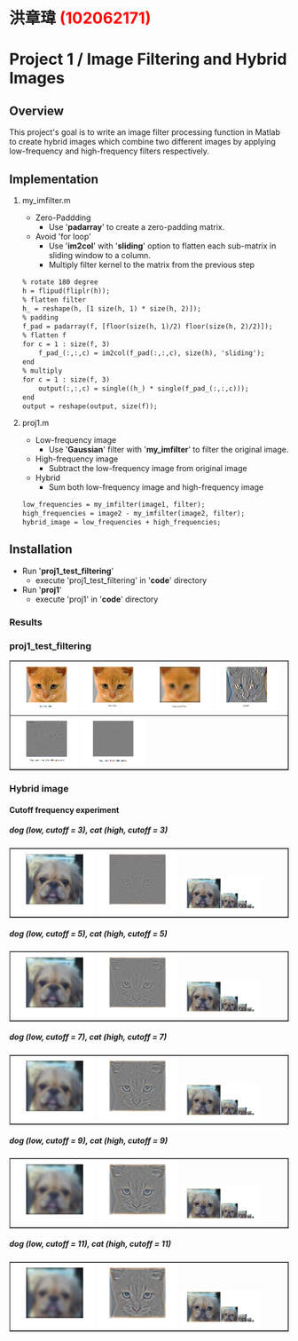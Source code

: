 # 洪章瑋 <span style="color:red">(102062171)</span>

# Project 1 / Image Filtering and Hybrid Images

## Overview
This project's goal is to write an image filter processing function in Matlab to create hybrid images which combine two different images by applying low-frequency and high-frequency filters respectively. 


## Implementation
1. my_imfilter.m
	* Zero-Paddding
		- Use '**padarray**' to create a zero-padding matrix.
	* Avoid 'for loop'
		- Use '**im2col**' with '**sliding**' option to flatten each sub-matrix in sliding window to a column.
		- Multiply filter kernel to the matrix from the previous step
	```
	% rotate 180 degree
	h = flipud(fliplr(h));
	% flatten filter
	h_ = reshape(h, [1 size(h, 1) * size(h, 2)]);
	% padding 
	f_pad = padarray(f, [floor(size(h, 1)/2) floor(size(h, 2)/2)]);
	% flatten f
	for c = 1 : size(f, 3)
	    f_pad_(:,:,c) = im2col(f_pad(:,:,c), size(h), 'sliding');
	end
	% multiply
	for c = 1 : size(f, 3)
	    output(:,:,c) = single((h_) * single(f_pad_(:,:,c)));
	end
	output = reshape(output, size(f));
	```
2. proj1.m
	* Low-frequency image
		- Use '**Gaussian**' filter with '**my_imfilter**' to filter the original image.
	* High-frequency image
		- Subtract the low-frequency image from original image
	* Hybrid
		- Sum both low-frequency image and high-frequency image

	```
	low_frequencies = my_imfilter(image1, filter);
	high_frequencies = image2 - my_imfilter(image2, filter);
	hybrid_image = low_frequencies + high_frequencies;
	```

## Installation
- Run '**proj1_test_filtering**'
	- execute 'proj1_test_filtering' in '**code**' directory
- Run '**proj1**'
	- execute 'proj1' in '**code**' directory

### Results
### proj1_test_filtering
<table border=1>
<tr>
<td>
<img src="2.png" width="24%"/>
<img src="3.png" width="24%"/>
<img src="4.png" width="24%"/>
<img src="5.png" width="24%"/>
</td>
</tr>

<tr>
<td>
<img src="6.png" width="24%"/>
<img src="7.png" width="24%"/>
</td>
</tr>

</table>  

### Hybrid image
#### Cutoff frequency experiment
##### dog (low, cutoff = 3), cat (high, cutoff = 3)
<table border=1>
<tr>
<td>
<img src="dog_low_3.png" width="30%"/>
<img src="cat_high_3.png" width="30%"/>
<img src="dog_cat_3.png" width="30%"/>
</td>
</tr>
</table>

##### dog (low, cutoff = 5), cat (high, cutoff = 5)
<table border=1>
<tr>
<td>
<img src="dog_low_5.png" width="30%"/>
<img src="cat_high_5.png" width="30%"/>
<img src="dog_cat_5.png" width="30%"/>
</td>
</tr>
</table>

##### dog (low, cutoff = 7), cat (high, cutoff = 7)
<table border=1>
<tr>
<td>
<img src="dog_low_7.png" width="30%"/>
<img src="cat_high_7.png" width="30%"/>
<img src="dog_cat_7.png" width="30%"/>
</td>
</tr>
</table>

##### dog (low, cutoff = 9), cat (high, cutoff = 9)
<table border=1>
<tr>
<td>
<img src="dog_low_9.png" width="30%"/>
<img src="cat_high_9.png" width="30%"/>
<img src="dog_cat_9.png" width="30%"/>
</td>
</tr>
</table>

##### dog (low, cutoff = 11), cat (high, cutoff = 11)
<table border=1>
<tr>
<td>
<img src="dog_low_11.png" width="30%"/>
<img src="cat_high_11.png" width="30%"/>
<img src="dog_cat_11.png" width="30%"/>
</td>
</tr>
</table>
